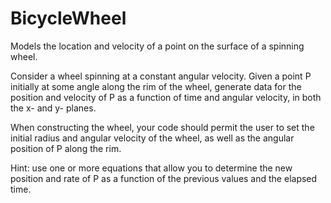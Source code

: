 # BicycleWheel
Models the location and velocity of a point on the surface of a spinning wheel.

Consider a wheel spinning at a constant angular velocity.  Given a point P initially at some angle along the rim of the wheel, generate data for the position and velocity of P as a function of time and angular velocity, in both the x- and y- planes.

When constructing the wheel, your code should permit the user to set the initial radius and angular velocity of the wheel, as well as the angular position of P along the rim.  

Hint: use one or more equations that allow you to determine the new position and rate of P as a function of the previous values and the elapsed time.
